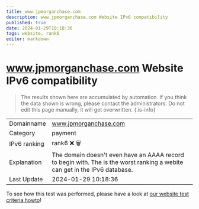```yaml
---
title: www.jpmorganchase.com
description: www.jpmorganchase.com Website IPv6 compatibility
published: true
date: 2024-01-29T10:18:36
tags: website, rank6
editor: markdown
---
```


# www.jpmorganchase.com Website IPv6 compatibility

> The results shown here are accumulated by automation. If you think the data shown is wrong, please contact the administrators. 
> Do not edit this page manually, it will get overwritten.
{.is-info}


|   |   |
| - | - |
| Domainname | www.jpmorganchase.com
| Category | payment |
| IPv6 ranking | rank6 :x: :wastebasket: |
| Explanation | The domain doesn't even have an AAAA record to begin with. The is the worst ranking a webite can get in the IPv6 database. |
| Last Update | 2024-01-29 10:18:36 |

To see how this test was performed, please have a look at [our website test criteria howto](/howto/testcriteria/website)!


